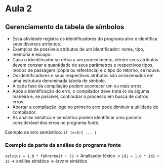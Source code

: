 # Aula 2 

## Gerenciamento da tabela de símbolos

- Essa atividade registra os identificadores do programa alvo e identifica seus diversos atributos. 
- Exemplos de possíveis atributos de um identificador: nome, tipo, memória e escopo. 
- Caso o identificador se refira a um procedimento, dentre seus atributos devem constar a quantidade de seus parâmetros e respectivos tipos, modos de passagem (cópia ou referência) e o tipo do retorno, se houve.
- Os identificadores e seus respectivos atributos são armazenados em uma estrutura denominada tabela de símbolo. 
- A cada fase da compilação podem acontecer um ou mais erros.
- Após a identificação do erro, o compilador deve tratá-lo de alguma maneira e, se possível, continubar o processo em busca de outros erros. 
- Abortar a compilação logo no primeiro erro pode diminuir a utilidade do compilador. 
- As análise sintática e semântica podem identificar uma parcela considerável dos erros no programa fonte. 



Exemplo de erro semântico: 
`
if (x=5){
    ...
}
`

### Exemplo da parte da análise do programa fonte

`celsius = 1.8 * fahrenheit + 32` -> Analisador léxico -> `id1 = 1.8 * id2 + 32` -> análise sintática -> árvore sintática

<!-- @TODO: inserir imagens -->





